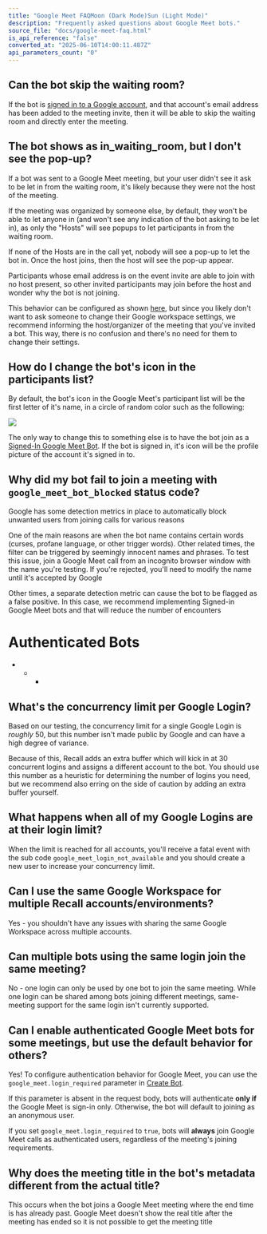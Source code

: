 ```yaml
---
title: "Google Meet FAQMoon (Dark Mode)Sun (Light Mode)"
description: "Frequently asked questions about Google Meet bots."
source_file: "docs/google-meet-faq.html"
is_api_reference: "false"
converted_at: "2025-06-10T14:00:11.487Z"
api_parameters_count: "0"
---
```

## Can the bot skip the waiting room?

[](#can-the-bot-skip-the-waiting-room)

If the bot is [signed in to a Google account](/reference/google-meet-login-getting-started), and that account's email address has been added to the meeting invite, then it will be able to skip the waiting room and directly enter the meeting.

## The bot shows as in\_waiting\_room, but I don't see the pop-up?

[](#the-bot-shows-as-in_waiting_room-but-i-dont-see-the-pop-up)

If a bot was sent to a Google Meet meeting, but your user didn't see it ask to be let in from the waiting room, it's likely because they were not the host of the meeting.

If the meeting was organized by someone else, by default, they won't be able to let anyone in (and won't see any indication of the bot asking to be let in), as only the "Hosts" will see popups to let participants in from the waiting room.

If none of the Hosts are in the call yet, nobody will see a pop-up to let the bot in. Once the host joins, then the host will see the pop-up appear.

Participants whose email address is on the event invite are able to join with no host present, so other invited participants may join before the host and wonder why the bot is not joining.

This behavior can be configured as shown [here](https://support.google.com/a/answer/13722774?hl=en), but since you likely don't want to ask someone to change their Google workspace settings, we recommend informing the host/organizer of the meeting that you've invited a bot. This way, there is no confusion and there's no need for them to change their settings.

## How do I change the bot's icon in the participants list?

[](#how-do-i-change-the-bots-icon-in-the-participants-list)

By default, the bot's icon in the Google Meet's participant list will be the first letter of it's name, in a circle of random color such as the following:

![](https://files.readme.io/b6dba0a-CleanShot_2024-06-04_at_15.48.432x.png)

The only way to change this to something else is to have the bot join as a [Signed-In Google Meet Bot](/docs/google-meet-login-getting-started). If the bot is signed in, it's icon will be the profile picture of the account it's signed in to.



## Why did my bot fail to join a meeting with `google_meet_bot_blocked` status code?

[](#why-did-my-bot-fail-to-join-a-meeting-with-google_meet_bot_blocked-status-code)

Google has some detection metrics in place to automatically block unwanted users from joining calls for various reasons

One of the main reasons are when the bot name contains certain words (curses, profane language, or other trigger words). Other related times, the filter can be triggered by seemingly innocent names and phrases. To test this issue, join a Google Meet call from an incognito browser window with the name you're testing. If you're rejected, you'll need to modify the name until it's accepted by Google

Other times, a separate detection metric can cause the bot to be flagged as a false positive. In this case, we recommend implementing Signed-in Google Meet bots and that will reduce the number of encounters

# Authenticated Bots

[](#authenticated-bots)
- * *

## What's the concurrency limit per Google Login?

[](#whats-the-concurrency-limit-per-google-login)

Based on our testing, the concurrency limit for a single Google Login is *roughly* 50, but this number isn't made public by Google and can have a high degree of variance.

Because of this, Recall adds an extra buffer which will kick in at 30 concurrent logins and assigns a different account to the bot. You should use this number as a heuristic for determining the number of logins you need, but we recommend also erring on the side of caution by adding an extra buffer yourself.



## What happens when all of my Google Logins are at their login limit?

[](#what-happens-when-all-of-my-google-logins-are-at-their-login-limit)

When the limit is reached for all accounts, you'll receive a fatal event with the sub code `google­_meet­_login­_not­_available` and you should create a new user to increase your concurrency limit.



## Can I use the same Google Workspace for multiple Recall accounts/environments?

[](#can-i-use-the-same-google-workspace-for-multiple-recall-accountsenvironments)

Yes - you shouldn't have any issues with sharing the same Google Workspace across multiple accounts.



## Can multiple bots using the same login join the same meeting?

[](#can-multiple-bots-using-the-same-login-join-the-same-meeting)

No - one login can only be used by one bot to join the same meeting. While one login can be shared among bots joining different meetings, same-meeting support for the same login isn't currently supported.



## Can I enable authenticated Google Meet bots for some meetings, but use the default behavior for others?

[](#can-i-enable-authenticated-google-meet-bots-for-some-meetings-but-use-the-default-behavior-for-others)

Yes! To configure authentication behavior for Google Meet, you can use the `google_meet.login_required` parameter in [Create Bot](/reference/bot_create).

If this parameter is absent in the request body, bots will authenticate **only if** the Google Meet is sign-in only. Otherwise, the bot will default to joining as an anonymous user.

If you set `google_meet.login_required` to `true`, bots will **always** join Google Meet calls as authenticated users, regardless of the meeting's joining requirements.



## Why does the meeting title in the bot's metadata different from the actual title?

[](#why-does-the-meeting-title-in-the-bots-metadata-different-from-the-actual-title)

This occurs when the bot joins a Google Meet meeting where the end time is has already past. Google Meet doesn't show the real title after the meeting has ended so it is not possible to get the meeting title
